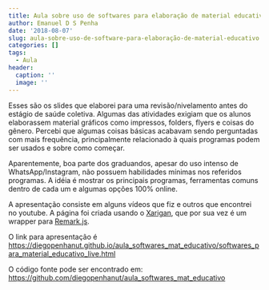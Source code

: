 ```yaml
---
title: Aula sobre uso de softwares para elaboração de material educativo
author: Emanuel D S Penha
date: '2018-08-07'
slug: aula-sobre-uso-de-software-para-elaboração-de-material-educativo
categories: []
tags:
  - Aula
header:
  caption: ''
  image: ''
---
```


Esses são os slides que elaborei para uma revisão/nivelamento antes do estágio 
de saúde coletiva. Algumas das atividades exigiam que os alunos elaborassem 
material gráficos como impressos, folders, flyers e coisas do gênero. Percebi 
que algumas coisas básicas acabavam sendo perguntadas com mais frequência, 
principalmente relacionado à quais programas podem ser usados e sobre como começar.

Aparentemente, boa parte dos graduandos, apesar do uso intenso de 
WhatsApp/Instagram, não possuem habilidades mínimas nos referidos programas.
A idéia é mostrar os principais programas, ferramentas comuns dentro de cada um 
e algumas opções 100% online.

A apresentação consiste em alguns vídeos que fiz e outros que encontrei no 
youtube. A página foi criada usando o [Xarigan](https://github.com/yihui/xaringan), que por sua vez é um wrapper para [Remark.js](https://github.com/gnab/remark).

O link para apresentação é  https://diegopenhanut.github.io/aula_softwares_mat_educativo/softwares_para_material_educativo_live.html

O código fonte pode ser encontrado em: https://github.com/diegopenhanut/aula_softwares_mat_educativo


